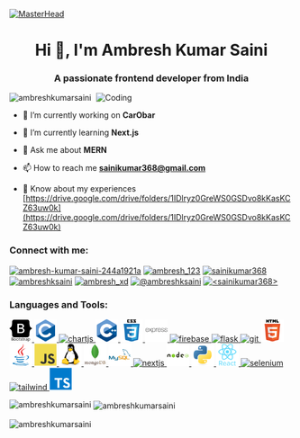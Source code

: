 [![MasterHead](https://camo.githubusercontent.com/5dc6ee33381917e41fc9c4951799268998f11a9b864399bf79a0842e4f9b194d/68747470733a2f2f692e696d6775722e636f6d2f315a76566b44632e676966)](https://rishavchanda.io)

<h1 align="center">Hi 👋, I'm Ambresh Kumar Saini</h1>
<h3 align="center">A passionate frontend developer from India</h3>
<img align="right" alt="Coding" width="350" src="https://user-images.githubusercontent.com/74038190/235224431-e8c8c12e-6826-47f1-89fb-2ddad83b3abf.gif">

<p align="left"> <img src="https://komarev.com/ghpvc/?username=ambreshkumarsaini&label=Profile%20views&color=0e75b6&style=flat" alt="ambreshkumarsaini" /> </p>

- 🔭 I’m currently working on **CarObar**

- 🌱 I’m currently learning **Next.js**

- 💬 Ask me about **MERN**

- 📫 How to reach me **sainikumar368@gmail.com**

- 📄 Know about my experiences [https://drive.google.com/drive/folders/1IDlryz0GreWS0GSDvo8kKasKCZ63uw0k](https://drive.google.com/drive/folders/1IDlryz0GreWS0GSDvo8kKasKCZ63uw0k)

<h3 align="left">Connect with me:</h3>
<p align="left">
<a href="https://linkedin.com/in/ambresh-kumar-saini-244a1921a" target="blank"><img align="center" src="https://raw.githubusercontent.com/rahuldkjain/github-profile-readme-generator/master/src/images/icons/Social/linked-in-alt.svg" alt="ambresh-kumar-saini-244a1921a" height="30" width="40" /></a>
<a href="https://www.codechef.com/users/ambresh_123" target="blank"><img align="center" src="https://cdn.jsdelivr.net/npm/simple-icons@3.1.0/icons/codechef.svg" alt="ambresh_123" height="30" width="40" /></a>
<a href="https://www.hackerrank.com/sainikumar368" target="blank"><img align="center" src="https://raw.githubusercontent.com/rahuldkjain/github-profile-readme-generator/master/src/images/icons/Social/hackerrank.svg" alt="sainikumar368" height="30" width="40" /></a>
<a href="https://codeforces.com/profile/ambreshksaini" target="blank"><img align="center" src="https://raw.githubusercontent.com/rahuldkjain/github-profile-readme-generator/master/src/images/icons/Social/codeforces.svg" alt="ambreshksaini" height="30" width="40" /></a>
<a href="https://www.leetcode.com/ambresh_xd" target="blank"><img align="center" src="https://raw.githubusercontent.com/rahuldkjain/github-profile-readme-generator/master/src/images/icons/Social/leet-code.svg" alt="ambresh_xd" height="30" width="40" /></a>
<a href="https://www.hackerearth.com/@ambreshksaini" target="blank"><img align="center" src="https://raw.githubusercontent.com/rahuldkjain/github-profile-readme-generator/master/src/images/icons/Social/hackerearth.svg" alt="@ambreshksaini" height="30" width="40" /></a>
<a href="https://auth.geeksforgeeks.org/user/<sainikumar368>" target="blank"><img align="center" src="https://raw.githubusercontent.com/rahuldkjain/github-profile-readme-generator/master/src/images/icons/Social/geeks-for-geeks.svg" alt="<sainikumar368>" height="30" width="40" /></a>
</p>

<h3 align="left">Languages and Tools:</h3>
<p align="left"> <a href="https://getbootstrap.com" target="_blank" rel="noreferrer"> <img src="https://raw.githubusercontent.com/devicons/devicon/master/icons/bootstrap/bootstrap-plain-wordmark.svg" alt="bootstrap" width="40" height="40"/> </a> <a href="https://www.cprogramming.com/" target="_blank" rel="noreferrer"> <img src="https://raw.githubusercontent.com/devicons/devicon/master/icons/c/c-original.svg" alt="c" width="40" height="40"/> </a> <a href="https://www.chartjs.org" target="_blank" rel="noreferrer"> <img src="https://www.chartjs.org/media/logo-title.svg" alt="chartjs" width="40" height="40"/> </a> <a href="https://www.w3schools.com/cpp/" target="_blank" rel="noreferrer"> <img src="https://raw.githubusercontent.com/devicons/devicon/master/icons/cplusplus/cplusplus-original.svg" alt="cplusplus" width="40" height="40"/> </a> <a href="https://www.w3schools.com/css/" target="_blank" rel="noreferrer"> <img src="https://raw.githubusercontent.com/devicons/devicon/master/icons/css3/css3-original-wordmark.svg" alt="css3" width="40" height="40"/> </a> <a href="https://expressjs.com" target="_blank" rel="noreferrer"> <img src="https://raw.githubusercontent.com/devicons/devicon/master/icons/express/express-original-wordmark.svg" alt="express" width="40" height="40"/> </a> <a href="https://firebase.google.com/" target="_blank" rel="noreferrer"> <img src="https://www.vectorlogo.zone/logos/firebase/firebase-icon.svg" alt="firebase" width="40" height="40"/> </a> <a href="https://flask.palletsprojects.com/" target="_blank" rel="noreferrer"> <img src="https://www.vectorlogo.zone/logos/pocoo_flask/pocoo_flask-icon.svg" alt="flask" width="40" height="40"/> </a> <a href="https://git-scm.com/" target="_blank" rel="noreferrer"> <img src="https://www.vectorlogo.zone/logos/git-scm/git-scm-icon.svg" alt="git" width="40" height="40"/> </a> <a href="https://www.w3.org/html/" target="_blank" rel="noreferrer"> <img src="https://raw.githubusercontent.com/devicons/devicon/master/icons/html5/html5-original-wordmark.svg" alt="html5" width="40" height="40"/> </a> <a href="https://www.java.com" target="_blank" rel="noreferrer"> <img src="https://raw.githubusercontent.com/devicons/devicon/master/icons/java/java-original.svg" alt="java" width="40" height="40"/> </a> <a href="https://developer.mozilla.org/en-US/docs/Web/JavaScript" target="_blank" rel="noreferrer"> <img src="https://raw.githubusercontent.com/devicons/devicon/master/icons/javascript/javascript-original.svg" alt="javascript" width="40" height="40"/> </a> <a href="https://www.linux.org/" target="_blank" rel="noreferrer"> <img src="https://raw.githubusercontent.com/devicons/devicon/master/icons/linux/linux-original.svg" alt="linux" width="40" height="40"/> </a> <a href="https://www.mongodb.com/" target="_blank" rel="noreferrer"> <img src="https://raw.githubusercontent.com/devicons/devicon/master/icons/mongodb/mongodb-original-wordmark.svg" alt="mongodb" width="40" height="40"/> </a> <a href="https://www.mysql.com/" target="_blank" rel="noreferrer"> <img src="https://raw.githubusercontent.com/devicons/devicon/master/icons/mysql/mysql-original-wordmark.svg" alt="mysql" width="40" height="40"/> </a> <a href="https://nextjs.org/" target="_blank" rel="noreferrer"> <img src="https://cdn.worldvectorlogo.com/logos/nextjs-2.svg" alt="nextjs" width="40" height="40"/> </a> <a href="https://nodejs.org" target="_blank" rel="noreferrer"> <img src="https://raw.githubusercontent.com/devicons/devicon/master/icons/nodejs/nodejs-original-wordmark.svg" alt="nodejs" width="40" height="40"/> </a> <a href="https://www.python.org" target="_blank" rel="noreferrer"> <img src="https://raw.githubusercontent.com/devicons/devicon/master/icons/python/python-original.svg" alt="python" width="40" height="40"/> </a> <a href="https://reactjs.org/" target="_blank" rel="noreferrer"> <img src="https://raw.githubusercontent.com/devicons/devicon/master/icons/react/react-original-wordmark.svg" alt="react" width="40" height="40"/> </a> <a href="https://www.selenium.dev" target="_blank" rel="noreferrer"> <img src="https://raw.githubusercontent.com/detain/svg-logos/780f25886640cef088af994181646db2f6b1a3f8/svg/selenium-logo.svg" alt="selenium" width="40" height="40"/> </a> <a href="https://tailwindcss.com/" target="_blank" rel="noreferrer"> <img src="https://www.vectorlogo.zone/logos/tailwindcss/tailwindcss-icon.svg" alt="tailwind" width="40" height="40"/> </a> <a href="https://www.typescriptlang.org/" target="_blank" rel="noreferrer"> <img src="https://raw.githubusercontent.com/devicons/devicon/master/icons/typescript/typescript-original.svg" alt="typescript" width="40" height="40"/> </a> </p>

<p><img align="left" src="https://github-readme-stats.vercel.app/api/top-langs?username=ambreshkumarsaini&show_icons=true&locale=en&layout=compact" alt="ambreshkumarsaini" /></p>

<p>&nbsp;<img align="center" src="https://github-readme-stats.vercel.app/api?username=ambreshkumarsaini&show_icons=true&locale=en" alt="ambreshkumarsaini" /></p>

<p><img align="center" src="https://github-readme-streak-stats.herokuapp.com/?user=ambreshkumarsaini&" alt="ambreshkumarsaini" /></p>
